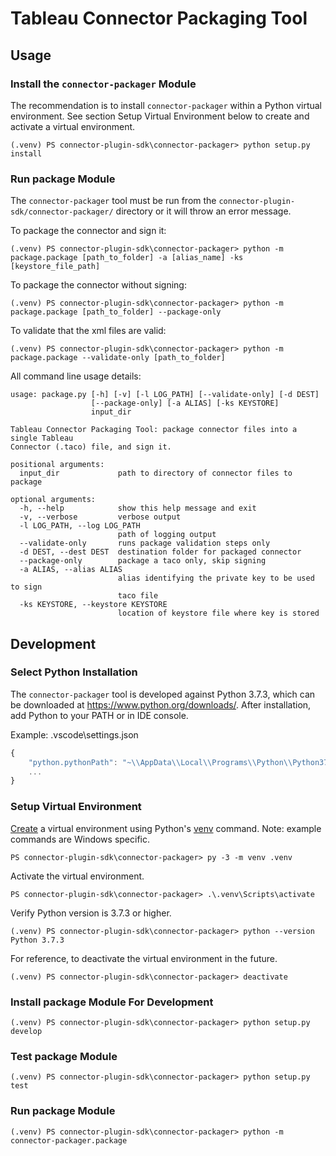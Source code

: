 # Tableau Connector Packaging Tool

## Usage

### Install the `connector-packager` Module
The recommendation is to install `connector-packager` within a Python virtual environment. See section Setup Virtual Environment below to create and activate a virtual environment.

```
(.venv) PS connector-plugin-sdk\connector-packager> python setup.py install
```

### Run package Module

The `connector-packager` tool must be run from the `connector-plugin-sdk/connector-packager/` directory or it will throw an error message.

To package the connector and sign it:
```
(.venv) PS connector-plugin-sdk\connector-packager> python -m package.package [path_to_folder] -a [alias_name] -ks [keystore_file_path]
```

To package the connector without signing:
```
(.venv) PS connector-plugin-sdk\connector-packager> python -m package.package [path_to_folder] --package-only
```

To validate that the xml files are valid:
```
(.venv) PS connector-plugin-sdk\connector-packager> python -m package.package --validate-only [path_to_folder]
```

All command line usage details:
```
usage: package.py [-h] [-v] [-l LOG_PATH] [--validate-only] [-d DEST]
                  [--package-only] [-a ALIAS] [-ks KEYSTORE]
                  input_dir

Tableau Connector Packaging Tool: package connector files into a single Tableau
Connector (.taco) file, and sign it.

positional arguments:
  input_dir             path to directory of connector files to package

optional arguments:
  -h, --help            show this help message and exit
  -v, --verbose         verbose output
  -l LOG_PATH, --log LOG_PATH
                        path of logging output
  --validate-only       runs package validation steps only
  -d DEST, --dest DEST  destination folder for packaged connector
  --package-only        package a taco only, skip signing
  -a ALIAS, --alias ALIAS
                        alias identifying the private key to be used to sign
                        taco file
  -ks KEYSTORE, --keystore KEYSTORE
                        location of keystore file where key is stored
```

## Development

### Select Python Installation
The `connector-packager` tool is developed against Python 3.7.3, which can be downloaded at https://www.python.org/downloads/. After installation, add Python to your PATH or in IDE console.

Example: .vscode\settings.json
```javascript
{
    "python.pythonPath": "~\\AppData\\Local\\Programs\\Python\\Python37-32\\python.exe",
    ...
}
```
### Setup Virtual Environment
[Create](https://packaging.python.org/tutorials/installing-packages/#creating-virtual-environments) a virtual environment using Python's [venv](https://docs.python.org/3/library/venv.html) command. Note: example commands are Windows specific.
```
PS connector-plugin-sdk\connector-packager> py -3 -m venv .venv
```

Activate the virtual environment.
```
PS connector-plugin-sdk\connector-packager> .\.venv\Scripts\activate
```

Verify Python version is 3.7.3 or higher.
```
(.venv) PS connector-plugin-sdk\connector-packager> python --version
Python 3.7.3
```

For reference, to deactivate the virtual environment in the future.
```
(.venv) PS connector-plugin-sdk\connector-packager> deactivate
```

### Install package Module For Development
```
(.venv) PS connector-plugin-sdk\connector-packager> python setup.py develop
```

### Test package Module

```
(.venv) PS connector-plugin-sdk\connector-packager> python setup.py test
```

### Run package Module

```
(.venv) PS connector-plugin-sdk\connector-packager> python -m connector-packager.package
```

